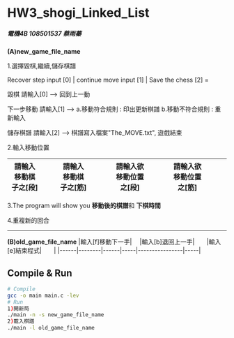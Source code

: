 # HW3_shogi_Linked_List
##### 電機4B 108501537 蔡雨蓁

**(A)new_game_file_name**

1.選擇毀棋,繼續,儲存棋譜 

Recover step input [0] | continue move input [1] | Save the chess [2] = 

毀棋 請輸入[0] --> 回到上一動

下一步移動 請輸入[1] --> a.移動符合規則 : 印出更新棋譜  b.移動不符合規則 : 重新輸入

儲存棋譜 請輸入[2] --> 棋譜寫入檔案"The_MOVE.txt", 遊戲結束

2.輸入移動位置

|請輸入移動棋子之[段]|&emsp; |請輸入移動棋子之[筋]|&emsp;&emsp;|請輸入欲移動位置之[段]|&emsp;&emsp; |請輸入欲移動位置之[筋]|&emsp;&emsp;   |
|------|--------|------|-----|----------------|-----|-----|------|

3.The program will show you **移動後的棋譜**和 **下棋時間**

4.重複新的回合


*************************************************************************

**(B)old_game_file_name**
|輸入[f]移動下一手|&emsp; |輸入[b]退回上一手|&emsp;&emsp;|輸入[e]結束程式|&emsp;&emsp;|
|------|--------|------|-----|----------------|-----|

## Compile & Run
```sh
# Compile
gcc -o main main.c -lev
# Run
1)開新局
./main -n -s new_game_file_name
2)載入棋譜
./main -l old_game_file_name
```
